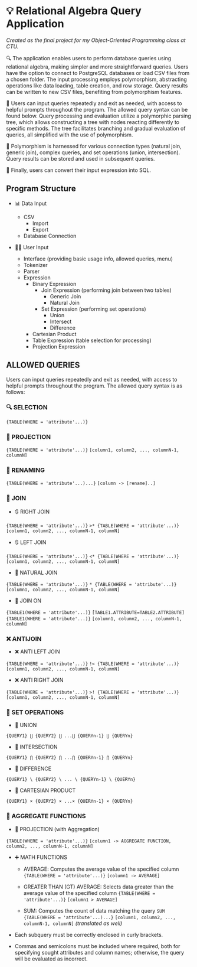 # 💡 Relational Algebra Query Application

*Created as the final project for my Object-Oriented Programming class at CTU.*

🔍 The application enables users to perform database queries using relational algebra, making simpler and more straightforward queries. Users have the option to connect to PostgreSQL databases or load CSV files from a chosen folder. The input processing employs polymorphism, abstracting operations like data loading, table creation, and row storage. Query results can be written to new CSV files, benefiting from polymorphism features.

🔄 Users can input queries repeatedly and exit as needed, with access to helpful prompts throughout the program. The allowed query syntax can be found below. Query processing and evaluation utilize a polymorphic parsing tree, which allows constructing a tree with nodes reacting differently to specific methods. The tree facilitates branching and gradual evaluation of queries, all simplified with the use of polymorphism.

🔗 Polymorphism is harnessed for various connection types (natural join, generic join), complex queries, and set operations (union, intersection). Query results can be stored and used in subsequent queries.

📝 Finally, users can convert their input expression into SQL.

## Program Structure

- 📊 Data Input
    - CSV
        - Import
        - Export
    - Database Connection

- 👩‍💻 User Input
    - Interface (providing basic usage info, allowed queries, menu)
    - Tokenizer
    - Parser
    - Expression
        - Binary Expression
            - Join Expression (performing join between two tables)
                - Generic Join
                - Natural Join
            - Set Expression (performing set operations)
                - Union
                - Intersect
                - Difference
        - Cartesian Product
        - Table Expression (table selection for processing)
        - Projection Expression

## ALLOWED QUERIES

Users can input queries repeatedly and exit as needed, with access to helpful prompts throughout the program. The allowed query syntax is as follows:

### 🔍 SELECTION

`{TABLE(WHERE = 'attribute'...)}`

### 🎯 PROJECTION

`{TABLE(WHERE = 'attribute'...)}` `[column1, column2, ..., columnN-1, columnN]`

### 🔁 RENAMING

`{TABLE(WHERE = 'attribute'...)...}` `[column -> [rename]..]`

### 🤝 JOIN

- 🔃 RIGHT JOIN

`{TABLE(WHERE = 'attribute'...)}` `>* {TABLE(WHERE = 'attribute'...)}` `[column1, column2, ..., columnN-1, columnN]`

- 🔃 LEFT JOIN

`{TABLE(WHERE = 'attribute'...)}` `<* {TABLE(WHERE = 'attribute'...)}` `[column1, column2, ..., columnN-1, columnN]`

- 🔗 NATURAL JOIN

`{TABLE(WHERE = 'attribute'...)}` `* {TABLE(WHERE = 'attribute'...)}` `[column1, column2, ..., columnN-1, columnN]`

- 🔄 JOIN ON

`{TABLE1(WHERE = 'attribute'...)}` `[TABLE1.ATTRIBUTE=TABLE2.ATTRIBUTE]` `{TABLE1(WHERE = 'attribute'...)}` `[column1, column2, ..., columnN-1, columnN]`

### ❌ ANTIJOIN

- ❌ ANTI LEFT JOIN

`{TABLE(WHERE = 'attribute'...)}` `!< {TABLE(WHERE = 'attribute'...)}` `[column1, column2, ..., columnN-1, columnN]`

- ❌ ANTI RIGHT JOIN

`{TABLE(WHERE = 'attribute'...)}` `>! {TABLE(WHERE = 'attribute'...)}` `[column1, column2, ..., columnN-1, columnN]`

### 🔄 SET OPERATIONS

- 🔗 UNION

`{QUERY1} ⋃ {QUERY2} ⋃ ...⋃ {QUERYn-1} ⋃ {QUERYn}`

- 🔗 INTERSECTION

`{QUERY1} ⋂ {QUERY2} ⋂ ...⋂ {QUERYn-1} ⋂ {QUERYn}`

- 🔗 DIFFERENCE

`{QUERY1} \ {QUERY2} \ ... \ {QUERYn-1} \ {QUERYn}`

- 🔀 CARTESIAN PRODUCT

`{QUERY1} × {QUERY2} × ...× {QUERYn-1} × {QUERYn}`

### 🔢 AGGREGATE FUNCTIONS

- 🎯 PROJECTION (with Aggregation)

`{TABLE(WHERE = 'attribute'...)}` `[column1 -> AGGREGATE FUNCTION, column2, ..., columnN-1, columnN]`

- ➕ MATH FUNCTIONS

    - AVERAGE: Computes the average value of the specified column
      `{TABLE(WHERE = 'attribute'...)}` `[column1 -> AVERAGE]`

    - GREATER THAN (GT) AVERAGE: Selects data greater than the average value of the specified column
      `{TABLE(WHERE = 'attribute'...)}` `[column1 > AVERAGE]`

    - SUM: Computes the count of data matching the query
      `SUM {TABLE(WHERE = 'attribute'...)...}` `[column1, column2, ..., columnN-1, columnN]` *(translated as well)*

- Each subquery must be correctly enclosed in curly brackets.
- Commas and semicolons must be included where required, both for specifying sought attributes and column names; otherwise, the query will be evaluated as incorrect.
